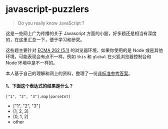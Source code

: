 # javascript-puzzlers

> Do you really know JavaScript ?

这是一些网上广为传播的关于 Javascript 方面的小题，好多题还是相当有深度的，在这里汇总一下，便于学习和研究。

这些题主要针对 [ECMA 262 (5.1)](http://www.ecma-international.org/ecma-262/5.1/#sec-15.4.4.19) 的浏览器环境，如果你使用的是 Node 或是其他环境，可能表现会有点不一样。例如 `this` 和 `global` 在火狐浏览器控制台和 Node 环境中是不一样的。

本人基于自己的理解和网上的资料，整理了一份[非标准参考答案](https://github.com/sqrthree/javascript-puzzlers/tree/master/annotations)。

#### 1、下面这个表达式的结果是什么？

```
["1", "2", "3"].map(parseInt)
```

* ["1", "2", "3"]
* [1, 2, 3]
* [0, 1, 2]
* other
